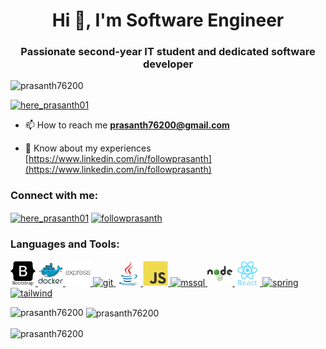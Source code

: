 <h1 align="center">Hi 👋, I'm Software Engineer</h1>
<h3 align="center">Passionate second-year IT student and dedicated software developer</h3>

<p align="left"> <img src="https://komarev.com/ghpvc/?username=prasanth76200&label=Profile%20views&color=0e75b6&style=flat" alt="prasanth76200" /> </p>

<p align="left"> <a href="https://twitter.com/here_prasanth01" target="blank"><img src="https://img.shields.io/twitter/follow/here_prasanth01?logo=twitter&style=for-the-badge" alt="here_prasanth01" /></a> </p>

- 📫 How to reach me **prasanth76200@gmail.com**

- 📄 Know about my experiences [https://www.linkedin.com/in/followprasanth](https://www.linkedin.com/in/followprasanth)

<h3 align="left">Connect with me:</h3>
<p align="left">
<a href="https://twitter.com/here_prasanth01" target="blank"><img align="center" src="https://raw.githubusercontent.com/rahuldkjain/github-profile-readme-generator/master/src/images/icons/Social/twitter.svg" alt="here_prasanth01" height="30" width="40" /></a>
<a href="https://linkedin.com/in/followprasanth" target="blank"><img align="center" src="https://raw.githubusercontent.com/rahuldkjain/github-profile-readme-generator/master/src/images/icons/Social/linked-in-alt.svg" alt="followprasanth" height="30" width="40" /></a>
</p>

<h3 align="left">Languages and Tools:</h3>
<p align="left"> <a href="https://getbootstrap.com" target="_blank" rel="noreferrer"> <img src="https://raw.githubusercontent.com/devicons/devicon/master/icons/bootstrap/bootstrap-plain-wordmark.svg" alt="bootstrap" width="40" height="40"/> </a> <a href="https://www.docker.com/" target="_blank" rel="noreferrer"> <img src="https://raw.githubusercontent.com/devicons/devicon/master/icons/docker/docker-original-wordmark.svg" alt="docker" width="40" height="40"/> </a> <a href="https://expressjs.com" target="_blank" rel="noreferrer"> <img src="https://raw.githubusercontent.com/devicons/devicon/master/icons/express/express-original-wordmark.svg" alt="express" width="40" height="40"/> </a> <a href="https://git-scm.com/" target="_blank" rel="noreferrer"> <img src="https://www.vectorlogo.zone/logos/git-scm/git-scm-icon.svg" alt="git" width="40" height="40"/> </a> <a href="https://www.java.com" target="_blank" rel="noreferrer"> <img src="https://raw.githubusercontent.com/devicons/devicon/master/icons/java/java-original.svg" alt="java" width="40" height="40"/> </a> <a href="https://developer.mozilla.org/en-US/docs/Web/JavaScript" target="_blank" rel="noreferrer"> <img src="https://raw.githubusercontent.com/devicons/devicon/master/icons/javascript/javascript-original.svg" alt="javascript" width="40" height="40"/> </a> <a href="https://www.microsoft.com/en-us/sql-server" target="_blank" rel="noreferrer"> <img src="https://www.svgrepo.com/show/303229/microsoft-sql-server-logo.svg" alt="mssql" width="40" height="40"/> </a> <a href="https://nodejs.org" target="_blank" rel="noreferrer"> <img src="https://raw.githubusercontent.com/devicons/devicon/master/icons/nodejs/nodejs-original-wordmark.svg" alt="nodejs" width="40" height="40"/> </a> <a href="https://reactjs.org/" target="_blank" rel="noreferrer"> <img src="https://raw.githubusercontent.com/devicons/devicon/master/icons/react/react-original-wordmark.svg" alt="react" width="40" height="40"/> </a> <a href="https://spring.io/" target="_blank" rel="noreferrer"> <img src="https://www.vectorlogo.zone/logos/springio/springio-icon.svg" alt="spring" width="40" height="40"/> </a> <a href="https://tailwindcss.com/" target="_blank" rel="noreferrer"> <img src="https://www.vectorlogo.zone/logos/tailwindcss/tailwindcss-icon.svg" alt="tailwind" width="40" height="40"/> </a> </p>

<p><img align="left" src="https://github-readme-stats.vercel.app/api/top-langs?username=prasanth76200&show_icons=true&locale=en&layout=compact" alt="prasanth76200" /></p>

<p>&nbsp;<img align="center" src="https://github-readme-stats.vercel.app/api?username=prasanth76200&show_icons=true&locale=en" alt="prasanth76200" /></p>

<p><img align="center" src="https://github-readme-streak-stats.herokuapp.com/?user=prasanth76200&" alt="prasanth76200" /></p>
